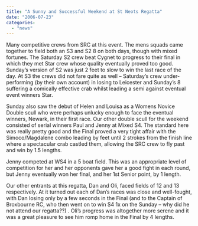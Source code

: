 ```yaml
---
title: "A Sunny and Successful Weekend at St Neots Regatta"
date: "2006-07-23"
categories: 
  - "news"
---
```


Many competitive crews from SRC at this event. The mens squads came together to field both an S3 and S2 8 on both days, though with mixed fortunes. The Saturday S2 crew beat Cygnet to progress to their final in which they met Star crew whose quality eventually proved too good. Sunday’s version of S2 was just 2 feet to slow to win the last race of the day. At S3 the crews did not fare quite as well – Saturday’s crew under-performing (by their own account) in losing to Leicester and Sunday’s 8 suffering a comically effective crab whilst leading a semi against eventual event winners Star.

Sunday also saw the debut of Helen and Louisa as a Womens Novice Double scull who were perhaps unlucky enough to face the eventual winners, Newark, in their first race. Our other double scull for the weekend consisted of serial winners Paul and Jenny at Mixed S4. The standard here was really pretty good and the Final proved a very tight affair with the Simoco/Magdalene combo leading by feet until 2 strokes from the finish line where a spectacular crab castled them, allowing the SRC crew to fly past and win by 1.5 lengths.

Jenny competed at WS4 in a 5 boat field. This was an appropriate level of competition for her and her opponents gave her a good fight in each round, but Jenny eventually won her final, and her 1st Senior point, by 1 length.

Our other entrants at this regatta, Dan and Oli, faced fields of 12 and 13 respectively. At it turned out each of Dan’s races was close and well-fought, with Dan losing only by a few seconds in the Final (and to the Captain of Broxbourne RC, who then went on to win S4 1x on the Sunday – why did he not attend our regatta??) . Oli’s progress was altogether more serene and it was a great pleasure to see him romp home in the Final by 4 lengths.
